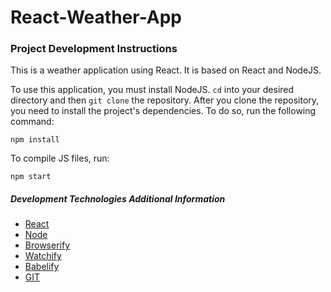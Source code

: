 # React-Weather-App

### Project Development Instructions
This is a weather application using React. It is based on React and NodeJS.

To use this application, you must install NodeJS.
`cd` into your desired directory and then `git clone` the repository.
After you clone the repository, you need to install the project's dependencies.  To do so, run the following command:

    npm install

To compile JS files, run:

    npm start

##### Development Technologies Additional Information

* [React](https://facebook.github.io/react/)
* [Node](http://nodejs.org)
* [Browserify](http://browserify.org/)
* [Watchify](https://github.com/substack/watchify)
* [Babelify](https://github.com/babel/babelify)
* [GIT](http://git-scm.com/)

